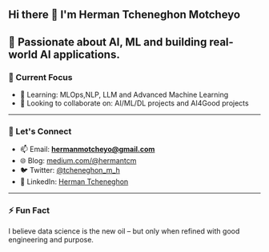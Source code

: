 ## Hi there 👋 I'm Herman Tcheneghon Motcheyo

🎯 Passionate about AI, ML and building real-world AI applications. 
---

### 🚀 Current Focus
- 🌱 Learning: MLOps,NLP, LLM and Advanced Machine Learning  
- 👯 Looking to collaborate on: AI/ML/DL projects and AI4Good projects  
---

### 💬 Let's Connect
- 📫 Email: **hermanmotcheyo@gmail.com**  
- 🌐 Blog: [medium.com/@hermantcm](https://hermanmotcheyo.medium.com/)  
- 🐦 Twitter: [@tcheneghon_m_h](https://twitter.com/tcheneghon_m_h)  
- 💼 LinkedIn: [Herman Tcheneghon](https://www.linkedin.com/in/herman-tcheneghon-motcheyo-8b95a7180/)

---


### ⚡ Fun Fact
I believe data science is the new oil – but only when refined with good engineering and purpose.
